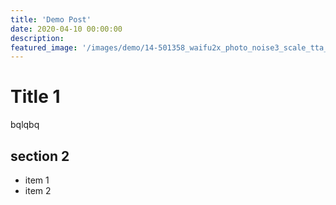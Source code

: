 ```yaml
---
title: 'Demo Post'
date: 2020-04-10 00:00:00
description: 
featured_image: '/images/demo/14-501358_waifu2x_photo_noise3_scale_tta_1.png'
---
```


# Title 1

bqlqbq

## section 2
- item 1
- item 2


<!--stackedit_data:
eyJoaXN0b3J5IjpbLTI3MTQ4MjUzMSw4NDg4NDk1MTJdfQ==
-->